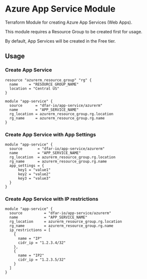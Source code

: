 # Azure App Service Module

Terraform Module for creating Azure App Services (Web Apps).

This module requires a Resource Group to be created first for usage.

By default, App Services will be created in the Free tier.

## Usage

### Create App Service

```
resource "azurerm_resource_group" "rg" {
  name     = "RESOURCE_GROUP_NAME"
  location = "Central US"
}

module "app-service" {
  source      = "dfar-io/app-service/azurerm"
  name        = "APP_SERVICE_NAME"
  rg_location = azurerm_resource_group.rg.location
  rg_name     = azurerm_resource_group.rg.name
}
```

### Create App Service with App Settings

```
module "app-service" {
  source       = "dfar-io/app-service/azurerm"
  name         = "APP_SERVICE_NAME"
  rg_location  = azurerm_resource_group.rg.location
  rg_name      = azurerm_resource_group.rg.name
  app_settings = {
      key1 = "value1"
      key2 = "value2"
      key3 = "value3"
  }
}
```

### Create App Service with IP restrictions

```
module "app-service" {
  source          = "dfar-io/app-service/azurerm"
  name            = "APP_SERVICE_NAME"
  rg_location     = azurerm_resource_group.rg.location
  rg_name         = azurerm_resource_group.rg.name
  ip_restrictions = [
    {
      name = "IP"
      cidr_ip = "1.2.3.4/32"
    },
    {
      name = "IP2"
      cidr_ip = "1.2.3.5/32"
    }
  ]
}
```